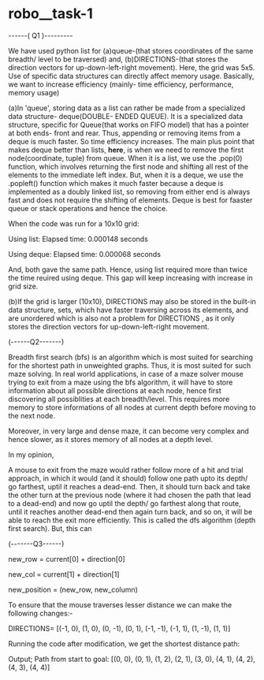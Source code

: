 # robo__task-1
------(  Q1  )---------

We have used python list for (a)queue-(that stores coordinates of the same breadth/ level to be traversed) and, (b)DIRECTIONS-(that stores the direction vectors for up-down-left-right movement). Here, the grid was 5x5. 
Use of specific data structures can directly affect memory usage.
Basically, we want to increase efficiency (mainly- time efficiency, performance, memory usage)

(a)In 'queue', storing data as a list can rather be made from a specialized data structure- deque(DOUBLE- ENDED QUEUE). It is a specialized data structure, specific for Queue(that works on FIFO model) that has a pointer at both ends- front and rear. Thus, appending or removing items from a deque is much faster. So time efficiency increases. 
The main plus point that makes deque better than lists, **here**, is when we need to remove the first node(coordinate, tuple) from queue. When it is a list, we use the .pop(0) function, which involves returning the first node and shifting all rest of the elements to the immediate left index. But, when it is a deque, we use the .popleft() function which makes it much faster because a deque is implemented as a doubly linked list, so removing from either end is always fast and does not require the shifting of elements. Deque is best for faaster queue or stack operations and hence the choice. 

When the code was run for a 10x10 grid:

Using list:
  Elapsed time: 0.000148 seconds

Using deque:
  Elapsed time: 0.000068 seconds

And, both gave the same path. Hence, using list required more than twice the time reuired using deque.
This gap will keep increasing with increase in grid size.

(b)If the grid is larger (10x10), DIRECTIONS may also be stored in the built-in data structure, sets, which have faster traversing across its elements, and are unordered which is also not a problem for DIRECTIONS , as it only stores the direction vectors for up-down-left-right movement.



(------Q2-------)

Breadth first search (bfs) is an algorithm which is most suited for searching for the shortest path in unweighted graphs. Thus, it is most suited for such maze solving. In real world applications, in case of a maze solver mouse trying to exit from a maze using the bfs algorithm, it will have to store information about all possible directions at each node, hence first discovering all possiblities at each breadth/level. This requires more memory to store informations of all nodes at current depth before moving to the next node.

Moreover, in very large and dense maze, it can become very complex and hence slower, as it stores memory of all nodes at a depth level.

In my opinion,

A mouse to exit from the maze would rather follow more of a hit and trial approach, in which it would (and it should) follow one path upto its depth/ go farthest, uptil it reaches a dead-end. Then, it should turn back and take the other turn at the previous node (where it had chosen the path that lead to a dead-end) and now go uptil the depth/ go farthest along that route, until it reaches another dead-end then again turn back, and so on, it will be able to reach the exit more efficiently. This is called the dfs algorithm (depth first search). But, this can 


(-------Q3------)

new_row = current[0] + direction[0]

new_col = current[1] + direction[1]

new_position = (new_row, new_column)

To ensure that the mouse traverses lesser distance we can make the following changes:-

DIRECTIONS= [(-1, 0), (1, 0), (0, -1), (0, 1), (-1, -1), (-1, 1), (1, -1), (1, 1)]

Running the code after modification, we get the shortest distance path:

Output;
Path from start to goal:  [(0, 0), (0, 1), (1, 2), (2, 1), (3, 0), (4, 1), (4, 2), (4, 3), (4, 4)]





























